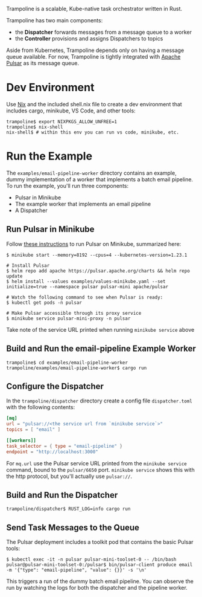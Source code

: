 
Trampoline is a scalable, Kube-native task orchestrator written in Rust.

Trampoline has two main components:
- the __Dispatcher__ forwards messages from a message queue to a worker
- the __Controller__ provisions and assigns Dispatchers to topics

Aside from Kubernetes, Trampoline depends only on having a message queue available. For now, Trampoline is tightly integrated with [Apache Pulsar](https://pulsar.apache.org/) as its message queue.

# Dev Environment

Use [Nix](https://nixos.wiki/wiki/Development_environment_with_nix-shell) and the included shell.nix file to create a dev environment that includes
cargo, minikube, VS Code, and other tools:

```shell
trampoline$ export NIXPKGS_ALLOW_UNFREE=1
trampoline$ nix-shell
nix-shell$ # within this env you can run vs code, minikube, etc.
```

# Run the Example

The `examples/email-pipeline-worker` directory contains an example, dummy implementation of a worker that implements a batch email pipeline. To run
the example, you'll run three components:

- Pulsar in Minikube
- The example worker that implements an email pipeline
- A Dispatcher

## Run Pulsar in Minikube

Follow [these instructions](https://pulsar.apache.org/docs/next/getting-started-helm/) to run Pulsar on Minikube, summarized here:

```shell
$ minikube start --memory=8192 --cpus=4 --kubernetes-version=1.23.1

# Install Pulsar
$ helm repo add apache https://pulsar.apache.org/charts && helm repo update
$ helm install --values examples/values-minikube.yaml --set initialize=true --namespace pulsar pulsar-mini apache/pulsar

# Watch the following command to see when Pulsar is ready:
$ kubectl get pods -n pulsar

# Make Pulsar accessible through its proxy service
$ minikube service pulsar-mini-proxy -n pulsar
```

Take note of the service URL printed when running `minikube service` above

## Build and Run the email-pipeline Example Worker

```shell
trampoline$ cd examples/email-pipeline-worker
trampoline/examples/email-pipeline-worker$ cargo run
```

## Configure the Dispatcher

In the `trampoline/dispatcher` directory create a config file `dispatcher.toml` with
the following contents:

```toml
[mq]
url = "pulsar://<the service url from `minikube service`>"
topics = [ "email" ]

[[workers]]
task_selector = { type = "email-pipeline" }
endpoint = "http://localhost:3000"
```

For `mq.url` use the Pulsar service URL printed from the `minikube service` command, bound to the `pulsar/6650` port. `minikube service` shows this with the http protocol, but you'll actually use `pulsar://`.


## Build and Run the Dispatcher

```
trampoline/dispatcher$ RUST_LOG=info cargo run
```

## Send Task Messages to the Queue

The Pulsar deployment includes a toolkit pod that contains the basic Pulsar tools:

```
$ kubectl exec -it -n pulsar pulsar-mini-toolset-0 -- /bin/bash
pulsar@pulsar-mini-toolset-0:/pulsar$ bin/pulsar-client produce email -m '{"type": "email-pipeline", "value": {}}' -s '\n'
```

This triggers a run of the dummy batch email pipeline. You can observe the run by
watching the logs for both the dispatcher and the pipeline worker.